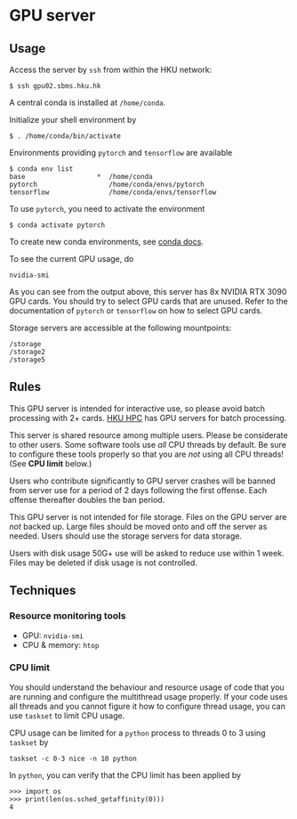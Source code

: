 # GPU server

## Usage

Access the server by `ssh` from within the HKU network:
```
$ ssh gpu02.sbms.hku.hk
```

A central conda is installed at `/home/conda`.

Initialize your shell environment by
```
$ . /home/conda/bin/activate
```

Environments providing `pytorch` and `tensorflow` are available
```
$ conda env list
base                  *  /home/conda
pytorch                  /home/conda/envs/pytorch
tensorflow               /home/conda/envs/tensorflow
```

To use `pytorch`, you need to activate the environment
```
$ conda activate pytorch
```

To create new conda environments, see [conda docs](https://docs.conda.io/projects/conda/en/latest/user-guide/tasks/manage-environments.html).

To see the current GPU usage, do
```
nvidia-smi
```

As you can see from the output above, this server has 8x NVIDIA RTX 3090 GPU cards.
You should try to select GPU cards that are unused. Refer to the documentation of `pytorch` or `tensorflow` on how
to select GPU cards.

Storage servers are accessible at the following mountpoints:
```
/storage
/storage2
/storage5
```

## Rules

This GPU server is intended for interactive use, so please avoid batch processing with 2+ cards.
[HKU HPC](https://hpc.hku.hk/) has GPU servers for batch processing.

This server is shared resource among multiple users. Please be considerate to other users.
Some software tools use *all* CPU threads by default. Be sure to configure these tools properly so that you
are *not* using all CPU threads! (See **CPU limit** below.)

Users who contribute significantly to GPU server crashes will be banned from server use for a period of 2 days 
following the first offense. Each offense thereafter doubles the ban period.

This GPU server is not intended for file storage. Files on the GPU server are *not* backed up.
Large files should be moved onto and off the server as needed.
Users should use the storage servers for data storage. 

Users with disk usage 50G+ use will be asked to reduce use within 1 week.
Files may be deleted if disk usage is not controlled.


## Techniques

### Resource monitoring tools

- GPU: `nvidia-smi`
- CPU & memory: `htop`

### CPU limit

You should understand the behaviour and resource usage of code that you are running and configure
the multithread usage properly. If your code uses all threads and you cannot figure it how to configure
thread usage, you can use `taskset` to limit CPU usage.

CPU usage can be limited for a `python` process to threads 0 to 3 using `taskset` by
```
taskset -c 0-3 nice -n 10 python
```

In `python`, you can verify that the CPU limit has been applied by 
```{python}
>>> import os
>>> print(len(os.sched_getaffinity(0)))
4
```
